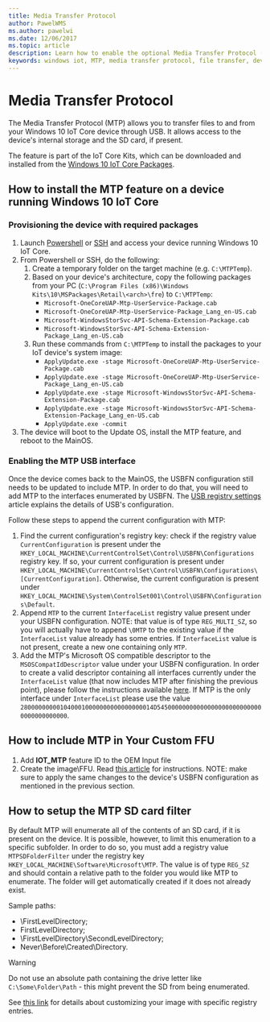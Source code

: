 ```yaml
---
title: Media Transfer Protocol
author: PawelWMS
ms.author: pawelwi
ms.date: 12/06/2017
ms.topic: article
description: Learn how to enable the optional Media Transfer Protocol (MTP) feature to transfer files to and from your devices through USB.
keywords: windows iot, MTP, media transfer protocol, file transfer, devices
---
```


# Media Transfer Protocol
The Media Transfer Protocol (MTP) allows you to transfer files to and from your Windows 10 IoT Core device through USB. It allows access to the device's internal storage and the SD card, if present.

The feature is part of the IoT Core Kits, which can be downloaded and installed from the [Windows 10 IoT Core Packages](https://www.microsoft.com/en-us/download/details.aspx?id=55031).

## How to install the MTP feature on a device running Windows 10 IoT Core

### Provisioning the device with required packages

1. Launch [Powershell](../connect-your-device/PowerShell.md) or [SSH](../connect-your-device/SSH.md) and access your device running Windows 10 IoT Core.
2. From Powershell or SSH, do the following:
    1. Create a temporary folder on the target machine (e.g. `C:\MTPTemp`).
    2. Based on your device's architecture, copy the following packages from your PC (`C:\Program Files (x86)\Windows Kits\10\MSPackages\Retail\<arch>\fre`) to `C:\MTPTemp`:
        * `Microsoft-OneCoreUAP-Mtp-UserService-Package.cab`
        * `Microsoft-OneCoreUAP-Mtp-UserService-Package_Lang_en-US.cab`
        * `Microsoft-WindowsStorSvc-API-Schema-Extension-Package.cab`
        * `Microsoft-WindowsStorSvc-API-Schema-Extension-Package_Lang_en-US.cab`
    3. Run these commands from `C:\MTPTemp` to install the packages to your IoT device's system image:
        * `ApplyUpdate.exe -stage Microsoft-OneCoreUAP-Mtp-UserService-Package.cab`
        * `ApplyUpdate.exe -stage Microsoft-OneCoreUAP-Mtp-UserService-Package_Lang_en-US.cab`
        * `ApplyUpdate.exe -stage Microsoft-WindowsStorSvc-API-Schema-Extension-Package.cab`
        * `ApplyUpdate.exe -stage Microsoft-WindowsStorSvc-API-Schema-Extension-Package_Lang_en-US.cab`
        * `ApplyUpdate.exe -commit`
3. The device will boot to the Update OS, install the MTP feature, and reboot to the MainOS.

### Enabling the MTP USB interface

Once the device comes back to the MainOS, the USBFN configuration still needs to be updated to include MTP. In order to do that, you will need to add MTP to the interfaces enumerated by USBFN.
The [USB registry settings](https://docs.microsoft.com/en-us/windows-hardware/drivers/usbcon/usb-registry-settings-for-a-function-controller-driver) article explains the details of USB's configuration.

Follow these steps to append the current configuration with MTP:
1. Find the current configuration's registry key: check if the registry value `CurrentConfiguration` is present under the `HKEY_LOCAL_MACHINE\CurrentControlSet\Control\USBFN\Configurations` registry key. If so, your current configuration is present under `HKEY_LOCAL_MACHINE\CurrentControlSet\Control\USBFN\Configurations\[CurrentConfiguration]`.
Otherwise, the current configuration is present under `HKEY_LOCAL_MACHINE\System\ControlSet001\Control\USBFN\Configurations\Default`.
2. Append `MTP` to the current `InterfaceList` registry value present under your USBFN configuration.
NOTE: that value is of type `REG_MULTI_SZ`, so you will actually have to append `\0MTP` to the existing value if the `InterfaceList` value already has some entries.
If `InterfaceList` value is not present, create a new one containing only `MTP`.
3. Add the MTP's Microsoft OS compatible descriptor to the `MSOSCompatIdDescriptor` value under your USBFN configuration.
In order to create a valid descriptor containing all interfaces currently under the `InterfaceList` value (that now includes MTP after finishing the previous point), please follow the instructions available [here](https://msdn.microsoft.com/en-us/windows/hardware/gg463179.aspx).
If MTP is the only interface under `InterfaceList` please use the value `2800000000010400010000000000000000014D545000000000000000000000000000000000000000`.

## How to include MTP in Your Custom FFU

1. Add **IOT_MTP** feature ID to the OEM Input file
2. Create the image\FFU. Read [this article](https://docs.microsoft.com/windows-hardware/manufacture/iot/create-a-basic-image) for instructions.
NOTE: make sure to apply the same changes to the device's USBFN configuration as mentioned in the previous section.

## How to setup the MTP SD card filter

By default MTP will enumerate all of the contents of an SD card, if it is present on the device. It is possible, however, to limit this enumeration to a specific subfolder. In order to do so, you must add a registry value `MTPSDFolderFilter` under the registry key `HKEY_LOCAL_MACHINE\Software\Microsoft\MTP`.
The value is of type `REG_SZ` and should contain a relative path to the folder you would like MTP to enumerate. The folder will get automatically created if it does not already exist.

Sample paths:
- \FirstLevelDirectory;
- FirstLevelDirectory;
- \FirstLevelDirectory\SecondLevelDirectory;
- Never\Before\Created\Directory.

> [!WARNING]
> Do not use an absolute path containing the drive letter like `C:\Some\Folder\Path` - this might prevent the SD from being enumerated.

See [this link](https://docs.microsoft.com/en-us/windows-hardware/manufacture/iot/add-a-registry-setting-to-an-image) for details about customizing your image with specific registry entries.

